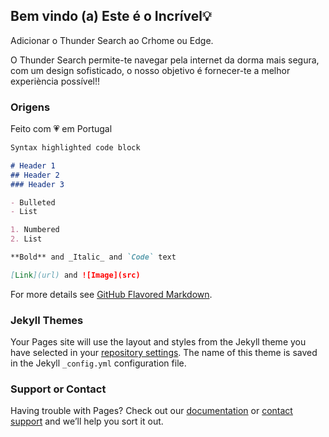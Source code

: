 ## Bem vindo (a) Este é o Incrível💡
Adicionar o Thunder Search ao  Crhome ou Edge.

O Thunder Search  permite-te navegar pela internet  da dorma mais segura, com um design sofisticado, o nosso objetivo é fornecer-te a melhor experiència possível!!

### Origens

Feito com 💗 em Portugal 
```markdown
Syntax highlighted code block

# Header 1
## Header 2
### Header 3

- Bulleted
- List

1. Numbered
2. List

**Bold** and _Italic_ and `Code` text

[Link](url) and ![Image](src)
```

For more details see [GitHub Flavored Markdown](https://guides.github.com/features/mastering-markdown/).

### Jekyll Themes

Your Pages site will use the layout and styles from the Jekyll theme you have selected in your [repository settings](https://github.com/joaopfcamacho/incrivel/settings/pages). The name of this theme is saved in the Jekyll `_config.yml` configuration file.

### Support or Contact

Having trouble with Pages? Check out our [documentation](https://docs.github.com/categories/github-pages-basics/) or [contact support](https://support.github.com/contact) and we’ll help you sort it out.

